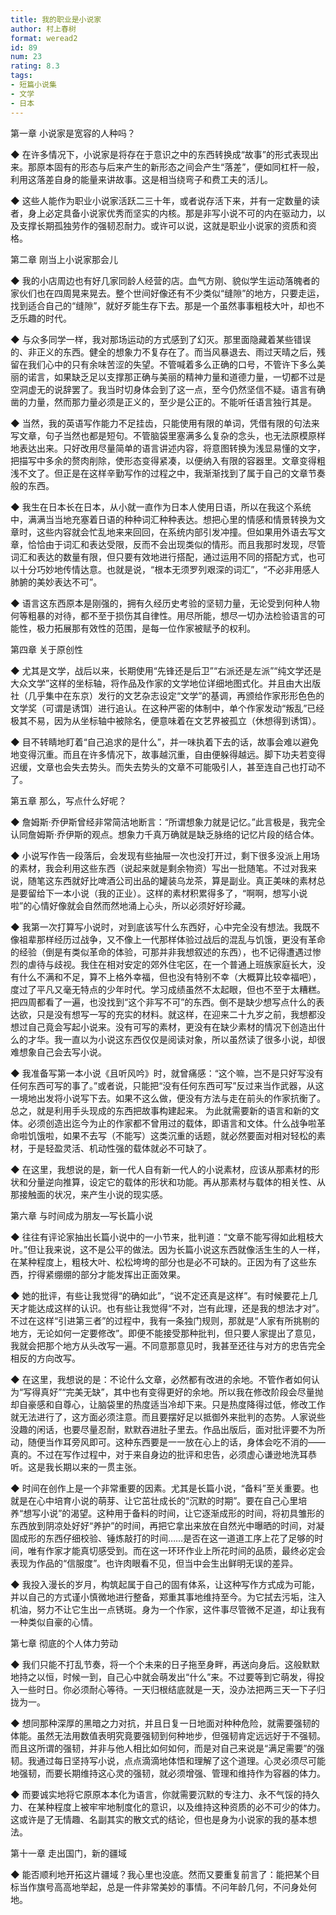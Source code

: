 ```yaml
---
title: 我的职业是小说家
author: 村上春树
format: weread2
id: 89
num: 23
rating: 8.3
tags:
- 短篇小说集
- 文学
- 日本
---
```


第一章 小说家是宽容的人种吗？

◆ 在许多情况下，小说家是将存在于意识之中的东西转换成“故事”的形式表现出来。那原本固有的形态与后来产生的新形态之间会产生“落差”，便如同杠杆一般，利用这落差自身的能量来讲故事。这是相当绕弯子和费工夫的活儿。

◆ 这些人能作为职业小说家活跃二三十年，或者说存活下来，并有一定数量的读者，身上必定具备小说家优秀而坚实的内核。那是非写小说不可的内在驱动力，以及支撑长期孤独劳作的强韧忍耐力。或许可以说，这就是职业小说家的资质和资格。


第二章 刚当上小说家那会儿

◆ 我的小店周边也有好几家同龄人经营的店。血气方刚、貌似学生运动落魄者的家伙们也在四周晃来晃去。整个世间好像还有不少类似“缝隙”的地方，只要走运，找到适合自己的“缝隙”，就好歹能生存下去。那是一个虽然事事粗枝大叶，却也不乏乐趣的时代。

◆ 与众多同学一样，我对那场运动的方式感到了幻灭。那里面隐藏着某些错误的、非正义的东西。健全的想象力不复存在了。而当风暴退去、雨过天晴之后，残留在我们心中的只有余味苦涩的失望。不管喊着多么正确的口号，不管许下多么美丽的诺言，如果缺乏足以支撑那正确与美丽的精神力量和道德力量，一切都不过是空洞虚无的说辞罢了。我当时切身体会到了这一点，至今仍然坚信不疑。语言有确凿的力量，然而那力量必须是正义的，至少是公正的。不能听任语言独行其是。

◆ 当然，我的英语写作能力不足挂齿，只能使用有限的单词，凭借有限的句法来写文章，句子当然也都是短句。不管脑袋里塞满多么复杂的念头，也无法原模原样地表达出来。只好改用尽量简单的语言讲述内容，将意图转换为浅显易懂的文字，把描写中多余的赘肉削除，使形态变得紧凑，以便纳入有限的容器里。文章变得粗浅不文了。但正是在这样辛勤写作的过程之中，我渐渐找到了属于自己的文章节奏般的东西。

◆ 我生在日本长在日本，从小就一直作为日本人使用日语，所以在我这个系统中，满满当当地充塞着日语的种种词汇种种表达。想把心里的情感和情景转换为文章时，这些内容就会忙乱地来来回回，在系统内部引发冲撞。但如果用外语去写文章，恰恰由于词汇和表达受限，反而不会出现类似的情形。而且我那时发现，尽管词汇和表达的数量有限，但只要有效地进行搭配，通过运用不同的搭配方式，也可以十分巧妙地传情达意。也就是说，“根本无须罗列艰深的词汇”，“不必非用感人肺腑的美妙表达不可”。

◆ 语言这东西原本是刚强的，拥有久经历史考验的坚韧力量，无论受到何种人物何等粗暴的对待，都不至于损伤其自律性。用尽所能，想尽一切办法检验语言的可能性，极力拓展那有效性的范围，是每一位作家被赋予的权利。


第四章 关于原创性

◆ 尤其是文学，战后以来，长期使用“先锋还是后卫”“右派还是左派”“纯文学还是大众文学”这样的坐标轴，将作品及作家的文学地位详细地图式化。并且由大出版社（几乎集中在东京）发行的文艺杂志设定“文学”的基调，再颁给作家形形色色的文学奖（可谓是诱饵）进行追认。在这种严密的体制中，单个作家发动“叛乱”已经极其不易，因为从坐标轴中被除名，便意味着在文艺界被孤立（休想得到诱饵）。

◆ 目不转睛地盯着“自己追求的是什么”，并一味执着下去的话，故事会难以避免地变得沉重。而且在许多情况下，故事越沉重，自由便躲得越远。脚下功夫若变得迟缓，文章也会失去势头。而失去势头的文章不可能吸引人，甚至连自己也打动不了。


第五章 那么，写点什么好呢？

◆ 詹姆斯·乔伊斯曾经非常简洁地断言：“所谓想象力就是记忆。”此言极是，我完全认同詹姆斯·乔伊斯的观点。想象力千真万确就是缺乏脉络的记忆片段的结合体。

◆ 小说写作告一段落后，会发现有些抽屉一次也没打开过，剩下很多没派上用场的素材，我会利用这些东西（说起来就是剩余物资）写出一批随笔。不过对我来说，随笔这东西就好比啤酒公司出品的罐装乌龙茶，算是副业。真正美味的素材总是要留给下一本小说（我的正业）。这样的素材积累得多了，“啊啊，想写小说啦”的心情好像就会自然而然地涌上心头，所以必须好好珍藏。

◆ 我第一次打算写小说时，对到底该写什么东西好，心中完全没有想法。我既不像祖辈那样经历过战争，又不像上一代那样体验过战后的混乱与饥饿，更没有革命的经验（倒是有类似革命的体验，可那并非我想叙述的东西），也不记得遭遇过惨烈的虐待与歧视。我住在相对安定的郊外住宅区，在一个普通上班族家庭长大，没有什么不满和不足，算不上格外幸福，但也没有特别不幸（大概算比较幸福吧），度过了平凡又毫无特点的少年时代。学习成绩虽然不太起眼，但也不至于太糟糕。把四周都看了一遍，也没找到“这个非写不可”的东西。倒不是缺少想写点什么的表达欲，只是没有想写一写的充实的材料。就这样，在迎来二十九岁之前，我想都没想过自己竟会写起小说来。没有可写的素材，更没有在缺少素材的情况下创造出什么的才华。我一直以为小说这东西仅仅是阅读对象，所以虽然读了很多小说，却很难想象自己会去写小说。

◆ 我准备写第一本小说《且听风吟》时，就曾痛感：“这个嘛，岂不是只好写没有任何东西可写的事了。”或者说，只能把“没有任何东西可写”反过来当作武器，从这一境地出发将小说写下去。如果不这么做，便没有方法与走在前头的作家抗衡了。总之，就是利用手头现成的东西把故事构建起来。
为此就需要新的语言和新的文体。必须创造出迄今为止的作家都不曾用过的载体，即语言和文体。什么战争啦革命啦饥饿啦，如果不去写（不能写）这类沉重的话题，就必然要面对相对轻松的素材，于是轻盈灵活、机动性强的载体就必不可缺了。

◆ 在这里，我想说的是，新一代人自有新一代人的小说素材，应该从那素材的形状和分量逆向推算，设定它的载体的形状和功能。再从那素材与载体的相关性、从那接触面的状况，来产生小说的现实感。


第六章 与时间成为朋友—写长篇小说

◆ 往往有评论家抽出长篇小说中的一小节来，批判道：“文章不能写得如此粗枝大叶。”但让我来说，这不是公平的做法。因为长篇小说这东西就像活生生的人一样，在某种程度上，粗枝大叶、松松垮垮的部分也是必不可缺的。正因为有了这些东西，拧得紧绷绷的部分才能发挥出正面效果。

◆ 她的批评，有些让我觉得“的确如此”，“说不定还真是这样”。有时候要花上几天才能达成这样的认识。也有些让我觉得“不对，岂有此理，还是我的想法才对”。不过在这样“引进第三者”的过程中，我有一条独门规则，那就是“人家有所挑剔的地方，无论如何一定要修改”。即便不能接受那种批判，但只要人家提出了意见，我就会把那个地方从头改写一遍。不同意那意见时，我甚至还往与对方的忠告完全相反的方向改写。

◆ 在这里，我想说的是：不论什么文章，必然都有改进的余地。不管作者如何认为“写得真好”“完美无缺”，其中也有变得更好的余地。所以我在修改阶段会尽量抛却自豪感和自尊心，让脑袋里的热度适当冷却下来。只是热度降得过低，修改工作就无法进行了，这方面必须注意。而且要摆好足以抵御外来批判的态势。人家说些没趣的闲话，也要尽量忍耐，默默吞进肚子里去。作品出版后，面对批评要不为所动，随便当作耳旁风即可。这种东西要是一一放在心上的话，身体会吃不消的——真的。不过在写作过程中，对于来自身边的批评和忠告，必须虚心谦逊地洗耳恭听。这是我长期以来的一贯主张。

◆ 时间在创作上是一个非常重要的因素。尤其是长篇小说，“备料”至关重要。也就是在心中培育小说的萌芽、让它茁壮成长的“沉默的时期”。要在自己心里培养“想写小说”的渴望。这种用于备料的时间，让它逐渐成形的时间，将初具雏形的东西放到阴凉处好好“养护”的时间，再把它拿出来放在自然光中曝晒的时间，对凝固成形的东西仔细校验、锤炼敲打的时间……是否在这一道道工序上花了足够的时间，唯有作家才能真切感受到。而在这一环环作业上所花时间的品质，最终必定会表现为作品的“信服度”。也许肉眼看不见，但当中会生出鲜明无误的差异。

◆ 我投入漫长的岁月，构筑起属于自己的固有体系，让这种写作方式成为可能，并以自己的方式谨小慎微地进行整备，郑重其事地维持至今。为它拭去污垢，注入机油，努力不让它生出一点锈斑。身为一个作家，这件事尽管微不足道，却让我有一种类似自豪的心情。


第七章 彻底的个人体力劳动

◆ 我们只能不打乱节奏，将一个个未来的日子拖至身畔，再送向身后。这般默默地持之以恒，时候一到，自己心中就会萌发出“什么”来。不过要等到它萌发，得投入一些时日。你必须耐心等待。一天归根结底就是一天，没办法把两三天一下子归拢为一。

◆ 想同那种深厚的黑暗之力对抗，并且日复一日地面对种种危险，就需要强韧的体能。虽然无法用数值表明究竟要强韧到何种地步，但强韧肯定远远好于不强韧。而且这所谓的强韧，并非与他人相比如何如何，而是对自己来说是“满足需要”的强韧。我通过每日坚持写小说，点点滴滴地体悟和理解了这个道理。心灵必须尽可能地强韧，而要长期维持这心灵的强韧，就必须增强、管理和维持作为容器的体力。

◆ 而要诚实地将它原原本本化为语言，你就需要沉默的专注力、永不气馁的持久力、在某种程度上被牢牢地制度化的意识，以及维持这种资质的必不可少的体力。这或许是了无情趣、名副其实的散文式的结论，但也是身为小说家的我的基本想法。


第十一章 走出国门，新的疆域

◆ 能否顺利地开拓这片疆域？我心里也没底。然而又要重复前言了：能把某个目标当作旗号高高地举起，总是一件非常美妙的事情。不问年龄几何，不问身处何地。


